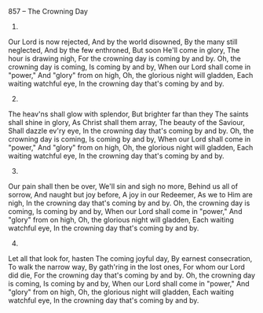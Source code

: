 857 – The Crowning Day


1.
Our Lord is now rejected,
And by the world disowned,
By the many still neglected,
And by the few enthroned,
But soon He'll come in glory,
The hour is drawing nigh,
For the crowning day is coming by and by.
Oh, the crowning day is coming, 
Is coming by and by,
When our Lord shall come in "power," 
And "glory" from on high,
Oh, the glorious night will gladden,
Each waiting watchful eye,
In the crowning day that's coming by and by.

2.
The heav'ns shall glow with splendor,
But brighter far than they
The saints shall shine in glory,
As Christ shall them array,
The beauty of the Saviour,
Shall dazzle ev'ry eye,
In the crowning day that's coming by and by.
Oh, the crowning day is coming, 
Is coming by and by,
When our Lord shall come in "power," 
And "glory" from on high,
Oh, the glorious night will gladden,
Each waiting watchful eye,
In the crowning day that's coming by and by.

3.
Our pain shall then be over,
We'll sin and sigh no more,
Behind us all of sorrow,
And naught but joy before,
A joy in our Redeemer,
As we to Him are nigh,
In the crowning day that's coming by and by.
Oh, the crowning day is coming, 
Is coming by and by,
When our Lord shall come in "power," 
And "glory" from on high,
Oh, the glorious night will gladden,
Each waiting watchful eye,
In the crowning day that's coming by and by.

4.
Let all that look for, hasten
The coming joyful day,
By earnest consecration,
To walk the narrow way,
By gath'ring in the lost ones,
For whom our Lord did die,
For the crowning day that's coming by and by.
Oh, the crowning day is coming, 
Is coming by and by,
When our Lord shall come in "power," 
And "glory" from on high,
Oh, the glorious night will gladden,
Each waiting watchful eye,
In the crowning day that's coming by and by.


